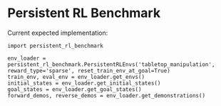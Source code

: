 # Persistent RL Benchmark

Current expected implementation:
```
import persistent_rl_benchmark

env_loader = persistent_rl_benchmark.PersistentRLEnvs('tabletop_manipulation', reward_type='sparse', reset_train_env_at_goal=True)
train_env, eval_env = env_loader.get_envs()
initial_states = env_loader.get_initial_states()
goal_states = env_loader.get_goal_states()
forward_demos, reverse_demos = env_loader.get_demonstrations()

```
